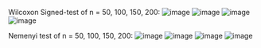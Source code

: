 Wilcoxon Signed-test of n = 50, 100, 150, 200:
![image](https://user-images.githubusercontent.com/16153974/128597546-cd52217a-64d4-4997-bec3-2336a51eafc6.png)
![image](https://user-images.githubusercontent.com/16153974/128597586-1f0b27f8-1d70-4dc7-bd7c-f5b52db4ec0e.png)
![image](https://user-images.githubusercontent.com/16153974/128597557-04f277ee-6a74-4587-a3e5-e72f01f5402a.png)
![image](https://user-images.githubusercontent.com/16153974/128597564-2a6d2ff1-0fd0-4309-85f3-d48a079ea5a8.png)


Nemenyi test of n = 50, 100, 150, 200:
![image](https://user-images.githubusercontent.com/16153974/128597602-a2c68e4d-cf49-4fce-9821-c8233e280151.png)
![image](https://user-images.githubusercontent.com/16153974/128597609-cc8b2d73-6b7d-4ab0-a7d9-341df93a0c50.png)
![image](https://user-images.githubusercontent.com/16153974/128597615-c533ad03-8131-4a54-a1f9-36de272706f1.png)
![image](https://user-images.githubusercontent.com/16153974/128597619-565bb232-f216-4c6d-add1-acb76473d7ed.png)
